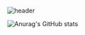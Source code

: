 ![header](https://capsule-render.vercel.app/api?type=wave&color=auto&height=300&section=header&text=capsule%20render&fontSize=90)


![Anurag's GitHub stats](https://github-readme-stats.vercel.app/api?username=Whyukim&theme=dark&show_icons=true)
